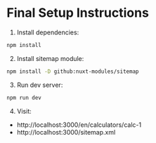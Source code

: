 
# Final Setup Instructions

1. Install dependencies:
```bash
npm install
```

2. Install sitemap module:
```bash
npm install -D github:nuxt-modules/sitemap
```

3. Run dev server:
```bash
npm run dev
```

4. Visit:
- http://localhost:3000/en/calculators/calc-1
- http://localhost:3000/sitemap.xml
